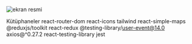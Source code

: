 
![ekran resmi](https://github.com/user-attachments/assets/6105c178-43a6-4541-89ef-eb59c16a1944)




Kütüphaneler
react-router-dom
react-icons
tailwind
react-simple-maps
@reduxjs/toolkit
react-redux
@testing-library/user-event@14.0
axios@^0.27.2
react-testing-library
jest

